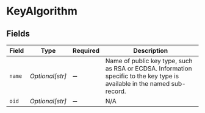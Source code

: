 # KeyAlgorithm


## Fields

| Field                                                                                                                     | Type                                                                                                                      | Required                                                                                                                  | Description                                                                                                               |
| ------------------------------------------------------------------------------------------------------------------------- | ------------------------------------------------------------------------------------------------------------------------- | ------------------------------------------------------------------------------------------------------------------------- | ------------------------------------------------------------------------------------------------------------------------- |
| `name`                                                                                                                    | *Optional[str]*                                                                                                           | :heavy_minus_sign:                                                                                                        | Name of public key type, such as RSA or ECDSA. Information specific to the key type is available in the named sub-record. |
| `oid`                                                                                                                     | *Optional[str]*                                                                                                           | :heavy_minus_sign:                                                                                                        | N/A                                                                                                                       |